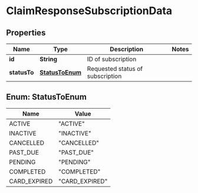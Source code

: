 
# ClaimResponseSubscriptionData

## Properties
Name | Type | Description | Notes
------------ | ------------- | ------------- | -------------
**id** | **String** | ID of subscription | 
**statusTo** | [**StatusToEnum**](#StatusToEnum) | Requested status of subscription | 


<a name="StatusToEnum"></a>
## Enum: StatusToEnum
Name | Value
---- | -----
ACTIVE | &quot;ACTIVE&quot;
INACTIVE | &quot;INACTIVE&quot;
CANCELLED | &quot;CANCELLED&quot;
PAST_DUE | &quot;PAST_DUE&quot;
PENDING | &quot;PENDING&quot;
COMPLETED | &quot;COMPLETED&quot;
CARD_EXPIRED | &quot;CARD_EXPIRED&quot;



